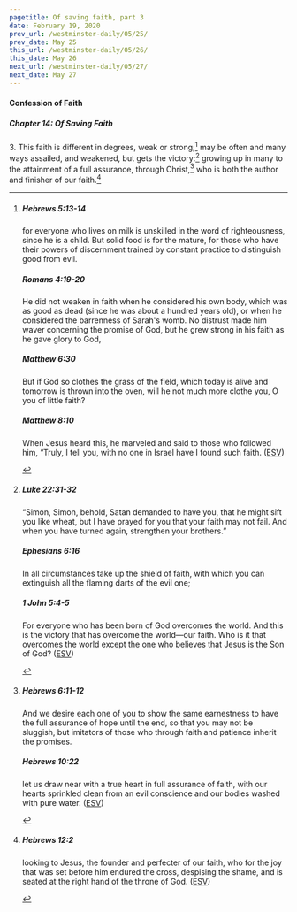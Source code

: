 ```yaml
---
pagetitle: Of saving faith, part 3
date: February 19, 2020
prev_url: /westminster-daily/05/25/
prev_date: May 25
this_url: /westminster-daily/05/26/
this_date: May 26
next_url: /westminster-daily/05/27/
next_date: May 27
---
```


#### Confession of Faith

##### Chapter 14: Of Saving Faith

3\. This faith is different in degrees, weak or strong;[^fnref:wcf1] may be often and many ways assailed, and weakened, but gets the victory:[^fnref:wcf2] growing up in many to the attainment of a full assurance, through Christ,[^fnref:wcf3] who is both the author and finisher of our faith.[^fnref:wcf4]

[^fnref:wcf1]: <div class="esv"><h5>Hebrews 5:13-14</h5> <div class="esv-text"><p id="p58005013.01-1">for everyone who lives on milk is unskilled in the word of righteousness, since he is a child. But solid food is for the mature, for those who have their powers of discernment trained by constant practice to distinguish good from evil.</p> </div><h5>Romans 4:19-20</h5> <div class="esv-text"><p id="p45004019.01-2">He did not weaken in faith when he considered his own body, which was as good as dead (since he was about a hundred years old), or when he considered the barrenness of Sarah's womb. No distrust made him waver concerning the promise of God, but he grew strong in his faith as he gave glory to God,</p> </div><h5>Matthew 6:30</h5> <div class="esv-text"><p id="p40006030.01-3"><span class="woc">But if God so clothes the grass of the field, which today is alive and tomorrow is thrown into the oven, will he not much more clothe you, O you of little faith?</span></p> </div><h5>Matthew 8:10</h5> <div class="esv-text"><p id="p40008010.01-4">When Jesus heard this, he marveled and said to those who followed him, <span class="woc">&#8220;Truly, I tell you, with no one in Israel have I found such faith.</span>  (<a href="http://www.esv.org" class="copyright">ESV</a>)</p> </div> </div>

[^fnref:wcf2]: <div class="esv"><h5>Luke 22:31-32</h5> <div class="esv-text"> <p id="p42022031.05-1"><span class="woc">&#8220;Simon, Simon, behold, Satan demanded to have you, that he might sift you like wheat,</span> <span class="woc">but I have prayed for you that your faith may not fail. And when you have turned again, strengthen your brothers.&#8221;</span></p> </div><h5>Ephesians 6:16</h5> <div class="esv-text"><p id="p49006016.01-2">In all circumstances take up the shield of faith, with which you can extinguish all the flaming darts of the evil one;</p> </div><h5>1 John 5:4-5</h5> <div class="esv-text"><p id="p62005004.01-3">For everyone who has been born of God overcomes the world. And this is the victory that has overcome the world&#8212;our faith. Who is it that overcomes the world except the one who believes that Jesus is the Son of God?  (<a href="http://www.esv.org" class="copyright">ESV</a>)</p> </div> </div>

[^fnref:wcf3]: <div class="esv"><h5>Hebrews 6:11-12</h5> <div class="esv-text"><p id="p58006011.01-1">And we desire each one of you to show the same earnestness to have the full assurance of hope until the end, so that you may not be sluggish, but imitators of those who through faith and patience inherit the promises.</p> </div><h5>Hebrews 10:22</h5> <div class="esv-text"><p id="p58010022.01-2">let us draw near with a true heart in full assurance of faith, with our hearts sprinkled clean from an evil conscience and our bodies washed with pure water.  (<a href="http://www.esv.org" class="copyright">ESV</a>)</p> </div> </div>

[^fnref:wcf4]: <div class="esv"><h5>Hebrews 12:2</h5> <div class="esv-text"><p id="p58012002.01-1">looking to Jesus, the founder and perfecter of our faith, who for the joy that was set before him endured the cross, despising the shame, and is seated at the right hand of the throne of God.  (<a href="http://www.esv.org" class="copyright">ESV</a>)</p> </div> </div>

